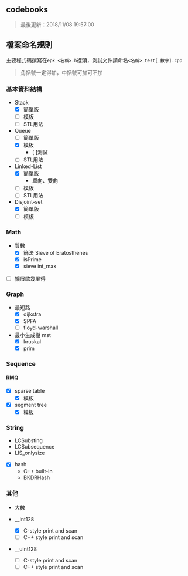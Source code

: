 ## codebooks

> 最後更新：2018/11/08 19:57:00

## 檔案命名規則

主要程式碼撰寫在`epk_<名稱>.h`裡頭，測試文件請命名`<名稱>_test[_數字].cpp`

> 角括號一定得加，中括號可加可不加

### 基本資料結構

* Stack
	* [x] 簡單版
	* [ ] 模板
	* [ ] STL用法
* Queue
	* [ ] 簡單版
	* [x] 模板
		* [ ]測試
	* [ ] STL用法
* Linked-List
	* [x] 簡單版
		* 單向、雙向
	* [ ] 模板
	* [ ] STL用法

* Disjoint-set
	* [x] 簡單版
	* [ ] 模板

### Math

* 質數
	* [x] 篩法 Sieve of Eratosthenes
	* [x] isPrime
	* [x] sieve int_max

* [ ] 擴展歐幾里得

### Graph

* 最短路
	* [x] dijkstra
	* [x] SPFA
	* [ ] floyd-warshall

* 最小生成樹 mst
	* [x] kruskal
	* [x] prim

### Sequence

#### RMQ

* [x] sparse table
	* [x] 模板
* [x] segment tree
	* [x] 模板

### String

* LCSubsting
* LCSubsequence
* LIS_onlysize
* [x] hash
	* C++ built-in
	* BKDRHash

### 其他

* 大數

* __int128
	* [x] C-style print and scan
	* [ ] C++ style print and scan
* __uint128
	* [ ] C-style print and scan
	* [ ] C++ style print and scan